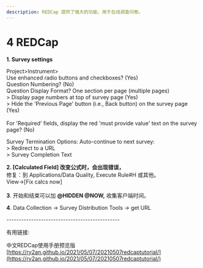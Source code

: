 ```yaml
---
description: REDCap 提供了强大的功能，用于在线调查问卷。
---
```


# 4️ REDCap

**1. Survey settings**

&#x20;   Project>Instrument>\
&#x20;   Use enhanced radio buttons and checkboxes?    (Yes)\
&#x20;   Question Numbering?  (No)\
&#x20;   Question Display Format?   One section per page (multiple pages)\
&#x20;     \> Display page numbers at top of survey page (Yes)\
&#x20;     \> Hide the 'Previous Page' button (i.e., Back button) on the survey page  (Yes)\
\
&#x20;   For 'Required' fields, display the red 'must provide value' text on the survey page?  (No)

&#x20;   Survey Termination Options: Auto-continue to next survey: \
&#x20;         \> Redirect to a URL \
&#x20;         \> Survey Completion Text

**2. \[Calculated Field] 改变公式时，会出现错误，**\
&#x20;   修复：到 Applications/Data Quality, Execute Rule#H 或其他。 \
&#x20;   View->\[Fix calcs now]\
\
**3**. 开始和结束可以加 **@HIDDEN @NOW,** 收集客户端时间。

**4**. Data Collection -> Survey Distribution Tools -> get URL

\----------------------------------------------

有用链接:

中文REDCap使用手册预览版 [https://ry2an.github.io/2021/05/07/20210507redcaptutorial/](https://ry2an.github.io/2021/05/07/20210507redcaptutorial/)
